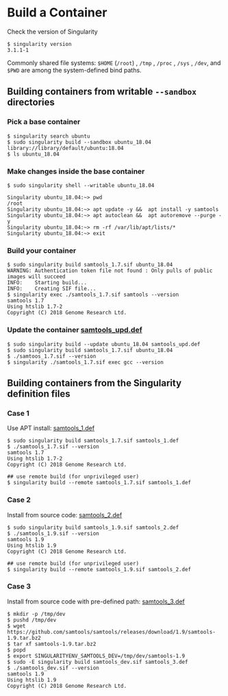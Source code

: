 # Build a Container

Check the version of Singularity
```shell
$ singularity version
3.1.1-1
```

Commonly shared file systems:
`$HOME` (`/root`) , `/tmp` , `/proc` , `/sys` , `/dev`, and `$PWD` are among the system-defined bind paths.

## Building containers from writable `--sandbox` directories
### Pick a base container
```shell
$ singularity search ubuntu
$ sudo singularity build --sandbox ubuntu_18.04 library://library/default/ubuntu:18.04
$ ls ubuntu_18.04
```
### Make changes inside the base container
```shell
$ sudo singularity shell --writable ubuntu_18.04

Singularity ubuntu_18.04:~> pwd
/root
Singularity ubuntu_18.04:~> apt update -y &&  apt install -y samtools
Singularity ubuntu_18.04:~> apt autoclean &&  apt autoremove --purge -y
Singularity ubuntu_18.04:~> rm -rf /var/lib/apt/lists/*
Singularity ubuntu_18.04:~> exit
```
### Build your container 
```shell
$ sudo singularity build samtools_1.7.sif ubuntu_18.04
WARNING: Authentication token file not found : Only pulls of public images will succeed
INFO:    Starting build...
INFO:    Creating SIF file...
$ singularity exec ./samtools_1.7.sif samtools --version
samtools 1.7
Using htslib 1.7-2
Copyright (C) 2018 Genome Research Ltd.
```
### Update the container [samtools\_upd.def](./samtools_upd.def)
```shell
$ sudo singularity build --update ubuntu_18.04 samtools_upd.def
$ sudo singularity build samtools_1.7.sif ubuntu_18.04
$ ./samtoos_1.7.sif --version
$ singularity ./samtools_1.7.sif exec gcc --version
```

## Building containers from the  Singularity definition files

### Case 1
Use APT install: [samtools\_1.def](./samtools_1.def)
```shell
$ sudo singularity build samtools_1.7.sif samtools_1.def
$ ./samtools_1.7.sif --version
samtools 1.7
Using htslib 1.7-2
Copyright (C) 2018 Genome Research Ltd.

## use remote build (for unprivileged user)
$ singularity build --remote samtools_1.7.sif samtools_1.def
```
### Case 2
Install from source code: [samtools\_2.def](./samtools_2.def)
```shell
$ sudo singularity build samtools_1.9.sif samtools_2.def
$ ./samtools_1.9.sif --version
samtools 1.9
Using htslib 1.9
Copyright (C) 2018 Genome Research Ltd.

## use remote build (for unprivileged user)
$ singularity build --remote samtools_1.9.sif samtools_2.def
```

### Case 3
Install from source code with pre-defined path: [samtools\_3.def](./samtools_3.def)
```shell
$ mkdir -p /tmp/dev
$ pushd /tmp/dev
$ wget https://github.com/samtools/samtools/releases/download/1.9/samtools-1.9.tar.bz2
$ tar xf samtools-1.9.tar.bz2
$ popd
$ export SINGULARITYENV_SAMTOOLS_DEV=/tmp/dev/samtools-1.9
$ sudo -E singularity build samtools_dev.sif samtools_3.def
$ ./samtools_dev.sif --version
samtools 1.9
Using htslib 1.9
Copyright (C) 2018 Genome Research Ltd.
```
